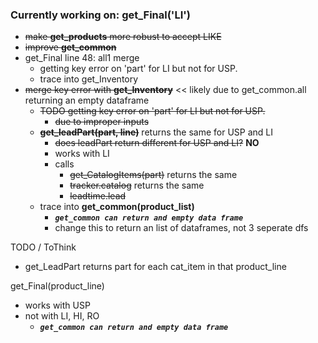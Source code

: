 ### Currently working on:  **get_Final('LI')**
  * ~~make **get_products** more robust to accept LIKE~~
  * ~~improve **get_common**~~
  * get_Final line 48: all1 merge
    * getting key error on 'part' for LI but not for USP.
    * trace into get_Inventory
  * ~~merge key error with **get_Inventory**~~ << likely due to get_common.all returning an empty dataframe
    * ~~TODO getting key error on 'part' for LI but not for USP.~~
      * ~~due to improper inputs~~
    * ~~**get_leadPart(part, line)**~~ returns the same for USP and LI
      * ~~does leadPart return different for USP and LI?~~  **NO**
      * works with LI
      * calls
        * ~~get_CatalogItems(part)~~ returns the same
        * ~~tracker.catalog~~ returns the same
        * ~~leadtime.lead~~
    * trace into **get_common(product_list)**
        * **_`get_common can return and empty data frame`_**
        * change this to return an list of dataframes, not 3 seperate dfs



TODO / ToThink
* get_LeadPart returns part for each cat_item in that product_line



get_Final(product_line)
- works with USP
- not with LI, HI, RO
    * **_`get_common can return and empty data frame`_**

